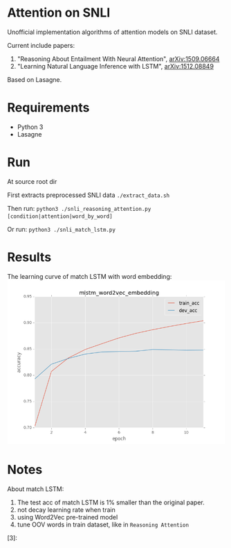 Attention on SNLI
===================
Unofficial implementation algorithms of attention models on SNLI dataset.

Current include papers:

1. "Reasoning About Entailment With Neural Attention", [arXiv:1509.06664][1]
2. "Learning Natural Language Inference with LSTM", [arXiv:1512.08849][2]

Based on Lasagne.


Requirements
===========
* Python 3
* Lasagne

Run
===
At source root dir

First extracts preprocessed SNLI data
`./extract_data.sh`

Then run:
`python3 ./snli_reasoning_attention.py [condition|attention|word_by_word]`


Or run:
`python3 ./snli_match_lstm.py`


Results
======

The learning curve of match LSTM with word embedding:
![mlstm_word2vec_embedding](./mlstm_word2vec_embedding.png)

Notes
=====
About match LSTM:

1. The test acc of match LSTM is 1% smaller than the original paper.
2. not decay learning rate when train
3. using Word2Vec pre-trained model
4. tune OOV words in train dataset, like in `Reasoning Attention`



[1]: http://arxiv.org/abs/1509.06664
[2]: http://arxiv.org/abs/1512.08849
[3]: 
